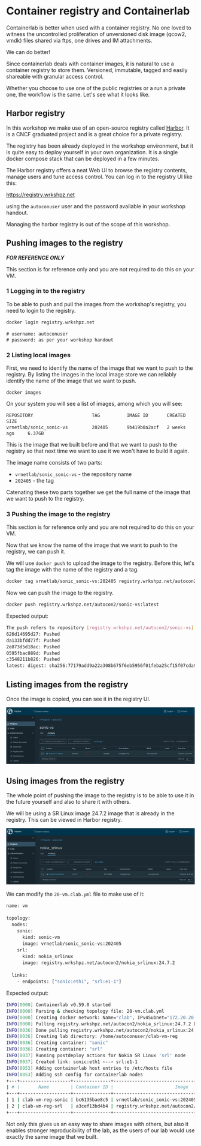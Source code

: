 # Container registry and Containerlab

Containerlab is better when used with a container registry. No one loved to witness the uncontrolled proliferation of unversioned disk image (qcow2, vmdk) files shared via ftps, one drives and IM attachments.

We can do better!

Since containerlab deals with container images, it is natural to use a container registry to store them. Versioned, immutable, tagged and easily shareable with granular access control.

Whether you choose to use one of the public registries or a run a private one, the workflow is the same. Let's see what it looks like.

## Harbor registry

In this workshop we make use of an open-source registry called [Harbor](https://goharbor.io/). It is a CNCF graduated project and is a great choice for a private registry.

The registry has been already deployed in the workshop environment, but it is quite easy to deploy yourself in your own organization. It is a single docker compose stack that can be deployed in a few minutes.

The Harbor registry offers a neat Web UI to browse the registry contents, manage users and tune access control. You can log in to the registry UI like this:

<https://registry.wrkshpz.net>

using the `autoconuser` user and the password available in your workshop handout.

Managing the harbor registry is out of the scope of this workshop.

## Pushing images to the registry

***FOR REFERENCE ONLY***

This section is for reference only and you are not required to do this on your VM.

### 1 Logging in to the registry

To be able to push and pull the images from the workshop's registry, you need to login to the registry.

```bash
docker login registry.wrkshpz.net
```

```
# username: autoconuser
# password: as per your workshop handout
```

### 2 Listing local images

First, we need to identify the name of the image that we want to push to the registry. By listing the images in the local image store we can reliably identify the name of the image that we want to push.

```
docker images
```

On your system you will see a list of images, among which you will see:

```
REPOSITORY                      TAG          IMAGE ID       CREATED         SIZE
vrnetlab/sonic_sonic-vs         202405       9b419b0a2acf   2 weeks ago     6.37GB
```

This is the image that we built before and that we want to push to the registry so that next time we want to use it we won't have to build it again.

The image name consists of two parts:

- `vrnetlab/sonic_sonic-vs` - the repository name
- `202405` - the tag

Catenating these two parts together we get the full name of the image that we want to push to the registry.

### 3 Pushing the image to the registry

This section is for reference only and you are not required to do this on your VM.

Now that we know the name of the image that we want to push to the registry, we can push it.

We will use `docker push` to upload the image to the registry. Before this, let's tag the image with the name of the registry and a tag.

```bash
docker tag vrnetlab/sonic_sonic-vs:202405 registry.wrkshpz.net/autocon2/sonic-vs:202405
```

Now we can push the image to the registry.

```bash
docker push registry.wrkshpz.net/autocon2/sonic-vs:latest
```

Expected output:

```bash
The push refers to repository [registry.wrkshpz.net/autocon2/sonic-vs]
626d14695d27: Pushed 
da133bfdd77f: Pushed 
2e873d5d18ac: Pushed 
0595fbac089d: Pushed 
c3548211b826: Pushed 
latest: digest: sha256:77179add9a22a308b675f6eb5956f01feba25cf15f07cda9e8fb36784881b96e size: 1371
```

## Listing images from the registry

Once the image is copied, you can see it in the registry UI.

![pic](harbor-sonic.jpg)

## Using images from the registry

The whole point of pushing the image to the registry is to be able to use it in the future yourself and also to share it with others.

We will be using a SR Linux image 24.7.2 image that is already in the registry. This can be viewed in Harbor registry.

![pic](harbor-srl.jpg)

We can modify the `20-vm.clab.yml` file to make use of it:

```bash
name: vm
 
topology:
  nodes:
    sonic:
      kind: sonic-vm
      image: vrnetlab/sonic_sonic-vs:202405
    srl:
      kind: nokia_srlinux
      image: registry.wrkshpz.net/autocon2/nokia_srlinux:24.7.2

  links:
    - endpoints: ["sonic:eth1", "srl:e1-1"]
```

Expected output:

```bash
INFO[0000] Containerlab v0.59.0 started                 
INFO[0000] Parsing & checking topology file: 20-vm.clab.yml 
INFO[0000] Creating docker network: Name="clab", IPv4Subnet="172.20.20.0/24", IPv6Subnet="3fff:172:20:20::/64", MTU=1500 
INFO[0000] Pulling registry.wrkshpz.net/autocon2/nokia_srlinux:24.7.2 Docker image 
INFO[0036] Done pulling registry.wrkshpz.net/autocon2/nokia_srlinux:24.7.2 
INFO[0036] Creating lab directory: /home/autoconuser/clab-vm-reg 
INFO[0036] Creating container: "sonic"                  
INFO[0036] Creating container: "srl"                    
INFO[0037] Running postdeploy actions for Nokia SR Linux 'srl' node 
INFO[0037] Created link: sonic:eth1 <--> srl:e1-1       
INFO[0053] Adding containerlab host entries to /etc/hosts file 
INFO[0053] Adding ssh config for containerlab nodes     
+---+-------------------+--------------+----------------------------------------------------+---------------+---------+----------------+----------------------+
| # |       Name        | Container ID |                       Image                        |     Kind      |  State  |  IPv4 Address  |     IPv6 Address     |
+---+-------------------+--------------+----------------------------------------------------+---------------+---------+----------------+----------------------+
| 1 | clab-vm-reg-sonic | bc6135bae8c5 | vrnetlab/sonic_sonic-vs:202405                     | sonic-vm      | running | 172.20.20.3/24 | 3fff:172:20:20::3/64 |
| 2 | clab-vm-reg-srl   | a3cef13bd4b4 | registry.wrkshpz.net/autocon2/nokia_srlinux:24.7.2 | nokia_srlinux | running | 172.20.20.2/24 | 3fff:172:20:20::2/64 |
+---+-------------------+--------------+----------------------------------------------------+---------------+---------+----------------+----------------------+
```


Not only this gives us an easy way to share images with others, but also it enables stronger reproducibility of the lab, as the users of our lab would use exactly the same image that we built.
